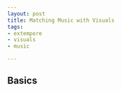 ```yaml
---
layout: post
title: Matching Music with Visuals
tags:
- extempore
- visuals
- music

---
```


## Basics



